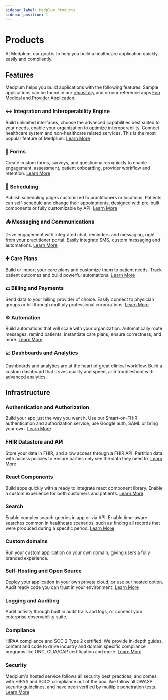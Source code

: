 ```yaml
---
sidebar_label: Medplum Products
sidebar_position: 1
---
```


# Products

At Medplum, our goal is to help you build a healthcare application quickly, easily and compliantly.

## Features

Medplum helps you build applications with the following features. Sample applications can be found in our [repository](https://github.com/medplum) and on our reference apps [Foo Medical](https://foomedical.com/) and [Provider Application](https://provider.foomedical.com/).

### ↔ Integration and Interoperability Engine

Build unlimited interfaces, choose the advanced capabilities best suited to your needs, enable your organization to optimize interoperability. Connect healthcare system and non-healthcare related services. This is the most popular feature of Medplum. [Learn More](../products/integration)

### 📝 Forms

Create custom forms, surveys, and questionnaires quickly to enable engagement, assessment, patient onboarding, provider workflow and retention. [Learn More](../products/forms)

### 📆 Scheduling

Publish scheduling pages customized to practitioners or locations. Patients can self-schedule and change their appointments, designed with pre-built components or fully customizable by API. [Learn More](../products/scheduling)

### 📥 Messaging and Communications

Drive engagement with integrated chat, reminders and messaging, right from your practitioner portal. Easily integrate SMS, custom messaging and automations. [Learn More](../products/communications)

### ➕ Care Plans

Build or import your care plans and customize them to patient needs. Track patient outcomes and build powerful automations. [Learn More](../products/careplans)

### 💵 Billing and Payments

Send data to your billing provider of choice. Easily connect to physician groups or bill through multiply professional corporations. [Learn More](../products/billing)

### ⚙️ Automation

Build automations that will scale with your organization. Automatically route messages, remind patients, instantiate care plans, ensure correctness, and more. [Learn More](../products/automation)

### 📈 Dashboards and Analytics

Dashboards and analytics are at the heart of great clinical workflow. Build a custom dashboard that drives quality and speed, and troubleshoot with advanced analytics.

## Infrastructure

### Authentication and Authorization

Build your app just the way you want it. Use our Smart-on-FHIR authentication and authorization service, use Google auth, SAML or bring your own. [Learn More](/docs/tutorials/authentication-and-security)

### FHIR Datastore and API

Store your data in FHIR, and allow access through a FHIR API. Partition data with access policies to ensure parties only see the data they need to. [Learn More](/docs/tutorials/api-basics)

### React Components

Build apps quickly with a ready to integrate react component library. Enable a custom experience for both customers and patients. [Learn More](/docs/tutorials/ui-components)

### Search

Enable complex search queries in app or via API. Enable time-aware searches common in healthcare scenarios, such as finding all records that were produced during a specific period. [Learn More](/docs/tutorials/api-basics/basic-fhir-search)

### Custom domains

Run your custom application on your own domain, giving users a fully branded experience.

### Self-Hosting and Open Source

Deploy your application in your own private cloud, or use our hosted option. Audit ready code you can trust in your environment. [Learn More](/docs/tutorials/self-hosting)

### Logging and Auditing

Audit activity through built in audit trails and logs, or connect your enterprise observability suite.

### Compliance

HIPAA compliance and SOC 2 Type 2 certified. We provide in-depth guides, content and code to drive industry and domain specific compliance programs like ONC, CLIA/CAP certification and more. [Learn More](/docs/compliance)

### Security

Medplum's hosted service follows all security best practices, and comes with HIPAA and SOC2 compliance out of the box. We follow all OWASP security guidelines, and have been verified by multiple penetration tests. [Learn More](/security)
